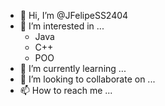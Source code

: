 - 👋 Hi, I’m @JFelipeSS2404
- 👀 I’m interested in ...
  - Java
  - C++
  - POO
- 🌱 I’m currently learning ...
- 💞️ I’m looking to collaborate on ...
- 📫 How to reach me ...

<!---
JFelipeSS2404/JFelipeSS2404 is a ✨ special ✨ repository because its `README.md` (this file) appears on your GitHub profile.
You can click the Preview link to take a look at your changes.
--->
